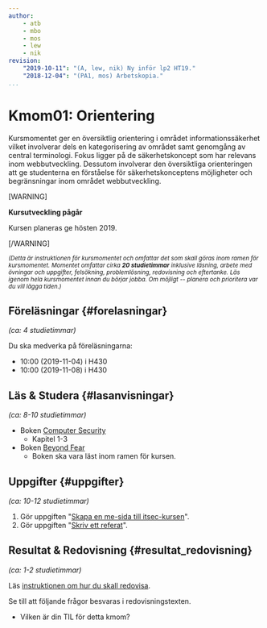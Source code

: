 ```yaml
---
author:
    - atb
    - mbo
    - mos
    - lew
    - nik
revision:
    "2019-10-11": "(A, lew, nik) Ny inför lp2 HT19."
    "2018-12-04": "(PA1, mos) Arbetskopia."
...
```

Kmom01: Orientering
==================================

Kursmomentet ger en översiktlig orientering i området informationssäkerhet vilket involverar dels en kategorisering av området samt genomgång av central terminologi. Fokus ligger på de säkerhetskoncept som har relevans inom webbutveckling. Dessutom involverar den översiktliga orienteringen att ge studenterna en förståelse för säkerhetskonceptens möjligheter och begränsningar inom området webbutveckling.

[WARNING]

**Kursutveckling pågår**

Kursen planeras ge hösten 2019.

[/WARNING]



<!--more-->

<small><i>(Detta är instruktionen för kursmomentet och omfattar det som skall göras inom ramen för kursmomentet. Momentet omfattar cirka **20 studietimmar** inklusive läsning, arbete med övningar och uppgifter, felsökning, problemlösning, redovisning och eftertanke. Läs igenom hela kursmomentet innan du börjar jobba. Om möjligt -- planera och prioritera var du vill lägga tiden.)</i></small>

<!--

Labbmiljön  {#labbmiljo}
---------------------------------

*(ca: 2-4 studietimmar)*

Installera Docker! -->



Föreläsningar  {#forelasningar}
---------------------------------

*(ca: 4 studietimmar)*

Du ska medverka på föreläsningarna:

* 10:00 (2019-11-04) i H430
* 10:00 (2019-11-08) i H430


Läs &amp; Studera  {#lasanvisningar}
---------------------------------

*(ca: 8-10 studietimmar)*

* Boken [Computer Security](/kunskap/boken-computer-security)
    * Kapitel 1-3
* Boken [Beyond Fear](/kunskap/boken-beyond-fear)
    * Boken ska vara läst inom ramen för kursen.



<!-- Övningar & Uppgifter  {#ovningar_uppgifter}
-------------------------------------------

*(ca: 8-10 studietimmar)*



### Övningar {#ovningar}

Det finns inga övningar till det här kursmomentet.
 -->


Uppgifter {#uppgifter}
-------------------------------------------

*(ca: 10-12 studietimmar)*

1. Gör uppgiften "[Skapa en me-sida till itsec-kursen](uppgift/skapa-en-me-sida-till-itsec-kursen)".
1. Gör uppgiften "[Skriv ett referat](uppgift/skriv-ett-referat)".



Resultat & Redovisning  {#resultat_redovisning}
-----------------------------------------------

*(ca: 1-2 studietimmar)*

Läs [instruktionen om hur du skall redovisa](./../redovisa).

Se till att följande frågor besvaras i redovisningstexten.

* Vilken är din TIL för detta kmom?
